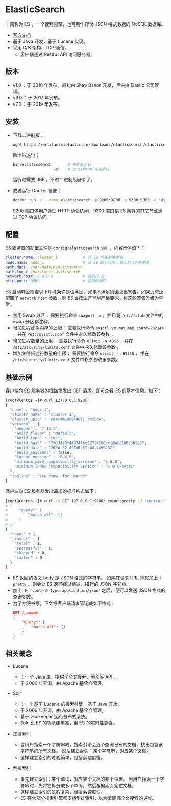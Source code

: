 # ElasticSearch

：简称为 ES ，一个搜索引擎，也可用作存储 JSON 格式数据的 NoSQL 数据库。
- [官方文档](https://www.elastic.co/guide/en/elasticsearch/reference/7.6/index.html)
- 基于 Java 开发，基于 Lucene 实现。
- 采用 C/S 架构、TCP 通信。
  - 客户端通过 Restful API 访问服务器。

## 版本

- v1.0 ：于 2010 年发布。最初由 Shay Banon 开发，后来由 Elastic 公司管理。
- v6.0 ：于 2017 年发布。
- v7.0 ：于 2019 年发布。

## 安装

- 下载二进制版：
  ```sh
  wget https://artifacts.elastic.co/downloads/elasticsearch/elasticsearch-7.10.1-linux-x86_64.tar.gz
  ```
  解压后运行：
  ```sh
  bin/elasticsearch       # 在前台运行
                    -d    # 以 daemon 方式运行
  ```
  运行时需要 JRE ，不过二进制版自带了。

- 或者运行 Docker 镜像：
  ```sh
  docker run -d --name elasticsearch -p 9200:9200 -p 9300:9300 -e "discovery.type=single-node" elasticsearch:7.10.1
  ```
  9200 端口供用户通过 HTTP 协议访问，9300 端口供 ES 集群的其它节点通过 TCP 协议访问。

## 配置

ES 服务器的配置文件是 `config/elasticsearch.yml` ，内容示例如下：
```yml
cluster.name: cluster_1           # 该 ES 所属的集群名
node.name: node_1                 # 该 ES 的节点名，默认为当前主机名
path.data: /var/data/elasticsearch
path.logs: /var/log/elasticsearch
network.host: 0.0.0.0             # 监听的 IP
http.port: 9200                   # 监听的端口
```

ES 启动时会检查以下环境条件是否满足，如果不满足则会发出警告。如果此时还配置了 `network.host` 参数，则 ES 会按生产环境严格要求，将这些警告升级为异常。
- 禁用 Swap 分区：
  需要执行命令 `swapoff -a` ，并且将 `/etc/fstab` 文件中的 swap 分区都注释。
- 增加进程虚拟内存的上限：
  需要执行命令 `sysctl vm.max_map_count=262144` ，并在 `/etc/sysctl.conf` 文件中永久修改该参数。
- 增加进程数量的上限：
  需要执行命令 `ulimit -u 4096` ，并在 `/etc/security/limits.conf` 文件中永久修改该参数。
- 增加文件描述符数量的上限：
  需要执行命令 `ulimit -n 65535` ，并在 `/etc/security/limits.conf` 文件中永久修改该参数。


## 基础示例

客户端向 ES 服务器的根路径发出 GET 请求，即可查看 ES 的基本信息。如下：
```sh
[root@Centos ~]# curl 127.0.0.1:9200
{
  "name" : "node_1",
  "cluster_name" : "cluster_1",
  "cluster_uuid" : "cDXF4mIeRqK4Dlj_YmSSoA",
  "version" : {
    "number" : "7.10.1",
    "build_flavor" : "default",
    "build_type" : "tar",
    "build_hash" : "7f634e9f44834fbc12724506cc1da681b0c3b1e3",
    "build_date" : "2020-02-06T00:09:00.449973Z",
    "build_snapshot" : false,
    "lucene_version" : "8.4.0",
    "minimum_wire_compatibility_version" : "6.8.0",
    "minimum_index_compatibility_version" : "6.0.0-beta1"
  },
  "tagline" : "You Know, for Search"
}
```

客户端向 ES 服务器发出请求的标准格式如下：
```sh
[root@Centos ~]# curl -X GET 127.0.0.1:9200/_count?pretty -H 'content-Type:application/json' -d '
> {
>     "query": {
>         "match_all": {}
>     }
> }'
{
  "count" : 1,
  "_shards" : {
    "total" : 1,
    "successful" : 1,
    "skipped" : 0,
    "failed" : 0
  }
}
```
- ES 返回的报文 body 是 JSON 格式的字符串。
  如果在请求 URL 末尾加上 `?pretty` ，则会让 ES 返回经过缩进、换行的 JSON 字符串。
- 加上 `-H 'content-Type:application/json'` 之后，便可以发送 JSON 格式的查询参数。
- 为了方便书写，下文将客户端请求简记成如下格式：
  ```json
  GET /_count
  {
      "query": {
          "match_all": {}
      }
  }
  ```

## 相关概念

- Lucene
  - ：一个 Java 库，提供了全文搜索、索引等 API 。
  - 于 2000 年开源，由 Apache 基金会管理。
- Solr
  - ：一个基于 Lucene 的搜索引擎，基于 Java 开发。
  - 于 2006 年开源，由 Apache 基金会管理。
  - 基于 zookeeper 运行分布式系统。
  - Solr 比 ES 的功能更丰富，但 ES 的实时性更强。

- 正排索引
  - 当用户搜索一个字符串时，搜索引擎会逐个查询已有的文档，找出包含该字符串的所有文档。
    然后建立索引：某个字符串，对应某个文档。
  - 这样建立索引的过程简单，但搜索速度慢。

- 倒排索引
  - 事先建立索引：某个单词，对应某个文档的某个位置。
    当用户搜索一个字符串时，先将它拆分成多个单词，然后根据索引定位文档。
  - 这样建立索引的过程复杂，但搜索速度快。
  - ES 等大部分搜索引擎都支持倒排索引，以大幅提高全文搜索的速度。

